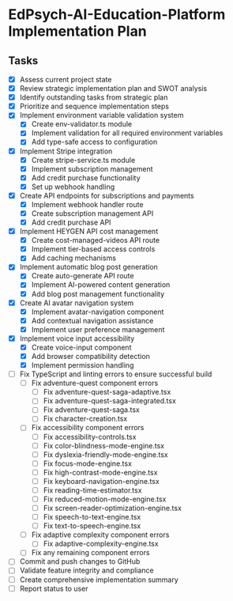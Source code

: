 # EdPsych-AI-Education-Platform Implementation Plan

## Tasks

- [x] Assess current project state
- [x] Review strategic implementation plan and SWOT analysis
- [x] Identify outstanding tasks from strategic plan
- [x] Prioritize and sequence implementation steps
- [x] Implement environment variable validation system
  - [x] Create env-validator.ts module
  - [x] Implement validation for all required environment variables
  - [x] Add type-safe access to configuration
- [x] Implement Stripe integration
  - [x] Create stripe-service.ts module
  - [x] Implement subscription management
  - [x] Add credit purchase functionality
  - [x] Set up webhook handling
- [x] Create API endpoints for subscriptions and payments
  - [x] Implement webhook handler route
  - [x] Create subscription management API
  - [x] Add credit purchase API
- [x] Implement HEYGEN API cost management
  - [x] Create cost-managed-videos API route
  - [x] Implement tier-based access controls
  - [x] Add caching mechanisms
- [x] Implement automatic blog post generation
  - [x] Create auto-generate API route
  - [x] Implement AI-powered content generation
  - [x] Add blog post management functionality
- [x] Create AI avatar navigation system
  - [x] Implement avatar-navigation component
  - [x] Add contextual navigation assistance
  - [x] Implement user preference management
- [x] Implement voice input accessibility
  - [x] Create voice-input component
  - [x] Add browser compatibility detection
  - [x] Implement permission handling
- [ ] Fix TypeScript and linting errors to ensure successful build
  - [ ] Fix adventure-quest component errors
    - [ ] Fix adventure-quest-saga-adaptive.tsx
    - [ ] Fix adventure-quest-saga-integrated.tsx
    - [ ] Fix adventure-quest-saga.tsx
    - [ ] Fix character-creation.tsx
  - [ ] Fix accessibility component errors
    - [ ] Fix accessibility-controls.tsx
    - [ ] Fix color-blindness-mode-engine.tsx
    - [ ] Fix dyslexia-friendly-mode-engine.tsx
    - [ ] Fix focus-mode-engine.tsx
    - [ ] Fix high-contrast-mode-engine.tsx
    - [ ] Fix keyboard-navigation-engine.tsx
    - [ ] Fix reading-time-estimator.tsx
    - [ ] Fix reduced-motion-mode-engine.tsx
    - [ ] Fix screen-reader-optimization-engine.tsx
    - [ ] Fix speech-to-text-engine.tsx
    - [ ] Fix text-to-speech-engine.tsx
  - [ ] Fix adaptive complexity component errors
    - [ ] Fix adaptive-complexity-engine.tsx
  - [ ] Fix any remaining component errors
- [ ] Commit and push changes to GitHub
- [ ] Validate feature integrity and compliance
- [ ] Create comprehensive implementation summary
- [ ] Report status to user
